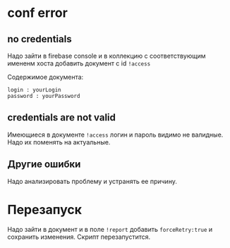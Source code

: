 # conf error

## no credentials 

Надо зайти в firebase console и в коллекцию с соответствующим имененм хоста добавить документ с id `!access` 

Содержимое документа:
```
login : yourLogin
password : yourPassword
```

## credentials are not valid

Имеющиеся в документе `!access` логин и пароль видимо не валидные. Надо их поменять на актуальные. 

## Другие ошибки

Надо анализировать проблему и устранять ее причину.

# Перезапуск

Надо зайти в документ и в поле `!report` добавить `forceRetry:true` и сохранить изменения. Скрипт перезапустится.


